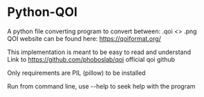 # Python-QOI
 
A python file converting program to convert between: .qoi <> .png  
QOI website can be found here: https://qoiformat.org/  
  
This implementation is meant to be easy to read and understand  
Link to https://github.com/phoboslab/qoi official qoi github  
  
Only requirements are PIL (pillow) to be installed  
  
Run from command line, use --help to seek help with the program   
